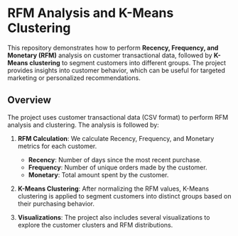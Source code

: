 
# RFM Analysis and K-Means Clustering

This repository demonstrates how to perform **Recency, Frequency, and Monetary (RFM)** analysis on customer transactional data, followed by **K-Means clustering** to segment customers into different groups. The project provides insights into customer behavior, which can be useful for targeted marketing or personalized recommendations.

## Overview

The project uses customer transactional data (CSV format) to perform RFM analysis and clustering. The analysis is followed by:
1. **RFM Calculation**: We calculate Recency, Frequency, and Monetary metrics for each customer.
   - **Recency**: Number of days since the most recent purchase.
   - **Frequency**: Number of unique orders made by the customer.
   - **Monetary**: Total amount spent by the customer.
   
2. **K-Means Clustering**: After normalizing the RFM values, K-Means clustering is applied to segment customers into distinct groups based on their purchasing behavior.

3. **Visualizations**: The project also includes several visualizations to explore the customer clusters and RFM distributions.

